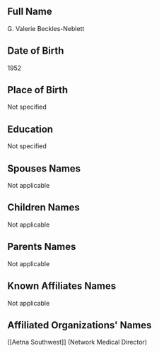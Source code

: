 

## Full Name
G. Valerie Beckles-Neblett

## Date of Birth
1952

## Place of Birth
Not specified

## Education
Not specified

## Spouses Names
Not applicable

## Children Names
Not applicable

## Parents Names
Not applicable

## Known Affiliates Names
Not applicable

## Affiliated Organizations' Names
[[Aetna Southwest]] (Network Medical Director)
